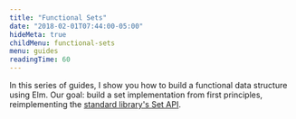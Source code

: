 ```yaml
---
title: "Functional Sets"
date: "2018-02-01T07:44:00-05:00"
hideMeta: true
childMenu: functional-sets
menu: guides
readingTime: 60
---
```


In this series of guides, I show you how to build a functional data structure using Elm.
Our goal: build a set implementation from first principles, reimplementing the [standard library's Set API](http://package.elm-lang.org/packages/elm-lang/core/latest/Set).

<!--more-->

<script async id="_ck_341046" src="https://forms.convertkit.com/341046?v=6"></script>
